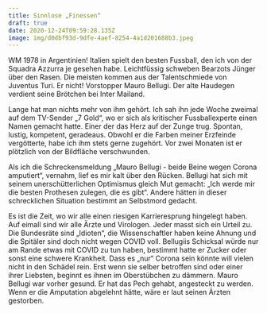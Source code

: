 ```yaml
---
title: Sinnlose „Finessen“
draft: true
date: 2020-12-24T09:59:28.135Z
image: img/d0dbf93d-9dfe-4aef-8254-4a1d201688b3.jpeg
---
```

WM 1978 in Argentinien! Italien spielt den besten Fussball, den ich von der Squadra Azzurra je gesehen habe. Leichtfüssig schweben Bearzots Jünger über den Rasen. Die meisten kommen aus der Talentschmiede von Juventus Turi. Er nicht! Vorstopper Mauro Bellugi. Der alte Haudegen verdient seine Brötchen bei Inter Mailand. 

Lange hat man nichts mehr von ihm gehört. Ich sah ihn jede Woche zweimal auf dem TV-Sender „7 Gold“, wo er sich als kritischer Fussballexperte einen Namen gemacht hatte. Einer der das Herz auf der Zunge trug. Spontan, lustig, kompetent, geradeaus. Obwohl er die Farben meiner Erzfeinde vergötterte, habe ich ihm stets gerne zugehört. Vor zwei Monaten ist er plötzlich von der Bildfläche verschwunden. 

Als ich die Schreckensmeldung „Mauro Bellugi - beide Beine wegen Corona amputiert“, vernahm, lief es mir kalt über den Rücken. Bellugi hat sich mit seinem unerschütterlichen Optimismus gleich Mut gemacht: „Ich werde mir die besten Prothesen zulegen, die es gibt“. Andere hätten in dieser schrecklichen Situation bestimmt an Selbstmord gedacht.

Es ist die Zeit, wo wir alle einen riesigen Karrieresprung hingelegt haben. Auf eimall sind wir alle Ärzte und Virologen. Jeder masst sich ein Urteil zu. Die Bundesräte sind „Idioten“, die Wissenschaftler haben keine Ahnung und die Spitäler sind doch nicht wegen COVID voll.  Bellugiis Schicksal würde nur am Rande etwas mit COVID zu tun haben, bestimmt hatte er Zucker oder sonst eine schwere Krankheit. Dass es „nur“ Corona sein könnte will vielen nicht in den Schädel rein. Erst wenn sie selber betroffen sind oder einer ihrer Liebsten, beginnt es ihnen im Oberstübchen zu dämmern. Mauro Bellugi war vorher gesund. Er hat das Pech gehabt, angesteckt zu werden. Wenn er die Amputation abgelehnt hätte, wäre er laut seinen Ärzten gestorben.